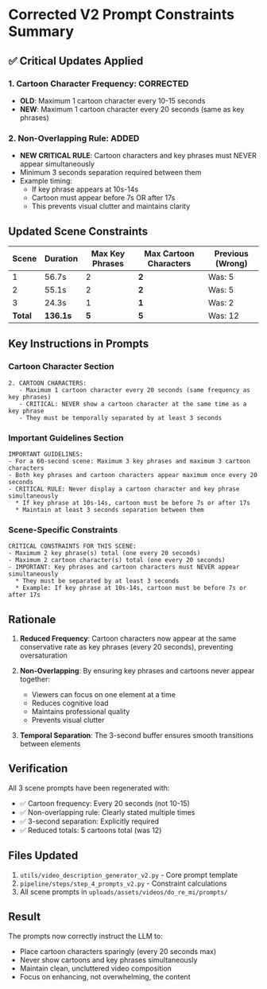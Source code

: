 # Corrected V2 Prompt Constraints Summary

## ✅ Critical Updates Applied

### 1. Cartoon Character Frequency: CORRECTED
- **OLD**: Maximum 1 cartoon character every 10-15 seconds
- **NEW**: Maximum 1 cartoon character every 20 seconds (same as key phrases)

### 2. Non-Overlapping Rule: ADDED
- **NEW CRITICAL RULE**: Cartoon characters and key phrases must NEVER appear simultaneously
- Minimum 3 seconds separation required between them
- Example timing:
  - If key phrase appears at 10s-14s
  - Cartoon must appear before 7s OR after 17s
  - This prevents visual clutter and maintains clarity

## Updated Scene Constraints

| Scene | Duration | Max Key Phrases | Max Cartoon Characters | Previous (Wrong) |
|-------|----------|-----------------|------------------------|------------------|
| 1 | 56.7s | 2 | **2** | Was: 5 |
| 2 | 55.1s | 2 | **2** | Was: 5 |
| 3 | 24.3s | 1 | **1** | Was: 2 |
| **Total** | **136.1s** | **5** | **5** | Was: 12 |

## Key Instructions in Prompts

### Cartoon Character Section
```
2. CARTOON CHARACTERS:
   - Maximum 1 cartoon character every 20 seconds (same frequency as key phrases)
   - CRITICAL: NEVER show a cartoon character at the same time as a key phrase
   - They must be temporally separated by at least 3 seconds
```

### Important Guidelines Section
```
IMPORTANT GUIDELINES:
- For a 60-second scene: Maximum 3 key phrases and maximum 3 cartoon characters
- Both key phrases and cartoon characters appear maximum once every 20 seconds
- CRITICAL RULE: Never display a cartoon character and key phrase simultaneously
  * If key phrase at 10s-14s, cartoon must be before 7s or after 17s
  * Maintain at least 3 seconds separation between them
```

### Scene-Specific Constraints
```
CRITICAL CONSTRAINTS FOR THIS SCENE:
- Maximum 2 key phrase(s) total (one every 20 seconds)
- Maximum 2 cartoon character(s) total (one every 20 seconds)
- IMPORTANT: Key phrases and cartoon characters must NEVER appear simultaneously
  * They must be separated by at least 3 seconds
  * Example: If key phrase at 10s-14s, cartoon must be before 7s or after 17s
```

## Rationale

1. **Reduced Frequency**: Cartoon characters now appear at the same conservative rate as key phrases (every 20 seconds), preventing oversaturation

2. **Non-Overlapping**: By ensuring key phrases and cartoons never appear together:
   - Viewers can focus on one element at a time
   - Reduces cognitive load
   - Maintains professional quality
   - Prevents visual clutter

3. **Temporal Separation**: The 3-second buffer ensures smooth transitions between elements

## Verification

All 3 scene prompts have been regenerated with:
- ✅ Cartoon frequency: Every 20 seconds (not 10-15)
- ✅ Non-overlapping rule: Clearly stated multiple times
- ✅ 3-second separation: Explicitly required
- ✅ Reduced totals: 5 cartoons total (was 12)

## Files Updated

1. `utils/video_description_generator_v2.py` - Core prompt template
2. `pipeline/steps/step_4_prompts_v2.py` - Constraint calculations
3. All scene prompts in `uploads/assets/videos/do_re_mi/prompts/`

## Result

The prompts now correctly instruct the LLM to:
- Place cartoon characters sparingly (every 20 seconds max)
- Never show cartoons and key phrases simultaneously
- Maintain clean, uncluttered video composition
- Focus on enhancing, not overwhelming, the content